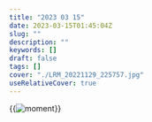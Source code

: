 ```yaml
---
title: "2023 03 15"
date: 2023-03-15T01:45:04Z
slug: ""
description: ""
keywords: []
draft: false
tags: []
cover: "./LRM_20221129_225757.jpg"
useRelativeCover: true
---
```


{{<image src="./LRM_20221218_213825.jpg" alt="moment" position="center" >}}
